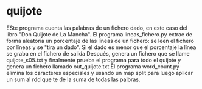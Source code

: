 # quijote
ESte programa cuenta las palabras de un fichero dado, en este caso del libro "Don Quijote de La Mancha". 
El programa lineas_fichero.py extrae de forma aleatoria un porcentaje de las líneas de un fichero: se leen el fichero por líneas y se "tira un dado". Si el dado es menor que el porcentaje la línea se graba en el fichero de salida
Después, genera un fichero que se llame quijote_s05.txt y finalmente prueba el programa para todo el quijote y genera un fichero llamado out_quijote.txt
El programa word_count.py elimina los caracteres especiales y  usando un map split para luego aplicar un sum al rdd que te de la suma de todas las palbras.
